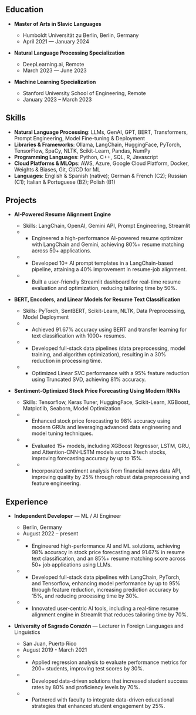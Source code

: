 ## Education

- **Master of Arts in Slavic Languages**
  - Humboldt Universität zu Berlin, Berlin, Germany
  - April 2021 — January 2024

- **Natural Language Processing Specialization**
  - DeepLearning.ai, Remote
  - March 2023 — June 2023

- **Machine Learning Specialization**
  - Stanford University School of Engineering, Remote
  - January 2023 – March 2023

## Skills

- **Natural Language Processing**: LLMs, GenAI, GPT, BERT, Transformers, Prompt Engineering, Model Fine-tuning & Deployment
- **Libraries & Frameworks**: Ollama, LangChain, HuggingFace, PyTorch, TensorFlow, SpaCy, NLTK, Scikit-Learn, Pandas, NumPy
- **Programming Languages**: Python, C++, SQL, R, Javascript
- **Cloud Platforms & MLOps**: AWS, Azure, Google Cloud Platform, Docker, Weights & Biases, Git, CI/CD for ML
- **Languages**: English & Spanish (native); German & French (C2); Russian (C1); Italian & Portuguese (B2); Polish (B1)

## Projects

- **AI-Powered Resume Alignment Engine**
  - Skills: LangChain, OpenAI, Gemini API, Prompt Engineering, Streamlit
  - - Engineered a high-performance AI-powered resume optimizer with LangChain and Gemini, achieving 80%+ resume matching across 50+ applications.
  - - Developed 10+ AI prompt templates in a LangChain-based pipeline, attaining a 40% improvement in resume-job alignment.
  - - Built a user-friendly Streamlit dashboard for real-time resume evaluation and optimization, reducing tailoring time by 50%.

- **BERT, Encoders, and Linear Models for Resume Text Classification**
  - Skills: PyTorch, SentBERT, Scikit-Learn, NLTK, Data Preprocessing, Model Deployment
  - - Achieved 91.67% accuracy using BERT and transfer learning for text classification with 1000+ resumes.
  - - Developed full-stack data pipelines (data preprocessing, model training, and algorithm optimization), resulting in a 30% reduction in processing time.
  - - Optimized Linear SVC performance with a 95% feature reduction using Truncated SVD, achieving 81% accuracy.

- **Sentiment-Optimized Stock Price Forecasting Using Modern RNNs**
  - Skills: Tensorflow, Keras Tuner, HuggingFace, Scikit-Learn, XGBoost, Matplotlib, Seaborn, Model Optimization
  - - Enhanced stock price forecasting to 98% accuracy using modern GRUs and leveraging advanced data engineering and model tuning techniques.
  - - Evaluated 15+ models, including XGBoost Regressor, LSTM, GRU, and Attention-CNN-LSTM models across 3 tech stocks, improving forecasting accuracy by up to 15%.
  - - Incorporated sentiment analysis from financial news data API, improving quality by 25% through robust data preprocessing and feature engineering.

## Experience

- **Independent Developer** — ML / AI Engineer
  - Berlin, Germany
  - August 2022 – present
  - - Engineered high-performance AI and ML solutions, achieving 98% accuracy in stock price forecasting and 91.67% in resume text classification, and an 85%+ resume matching score across 50+ job applications using LLMs.
  - - Developed full-stack data pipelines with LangChain, PyTorch, and Tensorflow, enhancing model performance by up to 95% through feature reduction, increasing prediction accuracy by 15%, and reducing processing time by 30%.
  - - Innovated user-centric AI tools, including a real-time resume alignment engine in Streamlit that reduces tailoring time by 70%.

- **University of Sagrado Corazón** — Lecturer in Foreign Languages and Linguistics
  - San Juan, Puerto Rico
  - August 2019 - March 2021
  - - Applied regression analysis to evaluate performance metrics for 200+ students, improving test scores by 30%.
  - - Developed data-driven solutions that increased student success rates by 80% and proficiency levels by 70%.
  - - Partnered with faculty to integrate data-driven educational strategies that enhanced student engagement by 25%.

